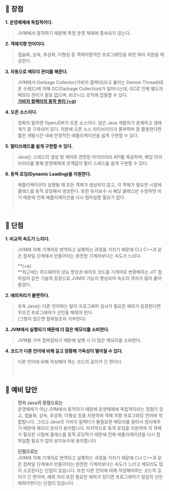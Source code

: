 ## **📌 장점**

**1\. 운영체제에 독립적이다.**

> JVM에서 동작하기 때문에 특정 운영 체제에 종속되지 않는다.

**2\. 객체지향 언어이다.**

> 캡슐화, 상속, 추상화, 다형성 등 객체지향적인 프로그래밍을 위한 여러 지원을 제공한다. 

**3\. 자동으로 메모리 관리를 해준다.**

> JVM에서 Garbage Collector(가비지 컬렉터)라고 불리는 Demon Thread(데몬 쓰레드)에 의해 GC(Garbage Collection)가 일어나는데, GC로 인해 별도의 메모리 관리가 필요 없으며, 비즈니스 로직에 집중할 수 있다.  
> [**가비지 컬렉터의 동작 원리 (+⍺)**](https://backtony.github.io/interview/java/2021-11-30-interview-12/)

**4\. 오픈 소스이다.**

> 정확히 말하면 OpenJDK가 오픈 소스이다. 많은 Java 개발자가 존재하고 생태계가 잘 구축되어 있다. 덕분에 오픈 소스 라이브러리가 풍부하며 잘 활용한다면 짧은 개발시간 내에 안정적인 애플리케이션을 쉽게 구현할 수 있다.

**5\. 멀티쓰레드를 쉽게 구현할 수 있다.**

> Java는 스레드의 생성 및 제어와 관련된 라이브러리 API를 제공하며, 해당 라이브러리를 통해 운영체제에 관계없이 멀티 스레드를 쉽게 구현할 수 있다.

**6\. 동적 로딩(Dynamic Loading)을 지원한다.**

> 애플리케이션이 실행될 때 모든 객체가 생성되지 않고, 각 객체가 필요한 시점에 클래스를 동적 로딩해서 생성한다. 또한 유지보수 시 해당 클래스만 수정하면 되기 때문에 전체 애플리케이션을 다시 컴파일할 필요가 없다.
<br><br><br>
## **📌 단점**

**1\. 비교적 속도가 느리다.**

> JVM에 의해 기계어로 번역되고 실행하는 과정을 거치기 때문에 C나 C++과 같은 컴파일 단계에서 만들어지는 완전한 기계어보다는 속도가 느리다.  
>   
> **(+⍺)  
> **최근에는 하드웨어의 성능 향상과 바이트 코드를 기계어로 변환해주는 JIT 컴파일러 같은 기술의 등장으로 JVM의 기능이 향상되어 속도의 격차가 많이 줄어들었다.

**2\. 예외처리가 불편하다.**

> 유독 Java는 다른 언어와는 달리 프로그래머 검사가 필요한 예외가 등장한다면 무조건 프로그래머가 선언을 해줘야 한다.  
> (그렇지 않으면 컴파일조차 거부한다)

**3\. JVM에서 실행되기 때문에 더 많은 메모리를 소비한다.**

> JVM를 거쳐 컴파일되기 때문에 실행 시 더 많은 메모리를 소비한다.

**4\. 코드가 다른 언어에 비해 길고 장황해 가독성이 떨어질 수 있다.**

> 다른 언어에 비해 작성해야 하는 코드의 길이가 긴 편이다.
<br><br><br>
## **📌 예비 답안**

> **먼저 Java의 장점으로는**  
> 운영체제가 아닌 JVM에서 동작하기 때문에 운영체제에 독립적이라는 장점이 있고, 캡슐화, 상속, 추상화, 다형성 등을 지원하여 객체 지향 프로그래밍 언어에 적합합니다. 그리고 Java의 가비지 컬렉터가 불필요한 메모리를 알아서 정리해주기 때문에 메모리 관리가 용이합니다. 마지막으로 동적 로딩을 지원하여 각 객체가 필요한 시점에 클래스를 동적 로딩하기 때문에 전체 애플리케이션을 다시 컴파일할 필요가 없어 유지보수에 용이합니다.  
>   
> **단점으로는**  
> JVM에 의해 기계어로 번역되고 실행하는 과정을 거치기 때문에 C나 C++과 같은 컴파일 단계에서 만들어지는 완전한 기계어보다는 속도가 느리고 메모리도 많이 소모된다는 단점이 있습니다. 또한 다른 언어에 비해 작성해야하는 코드의 길이가 긴 편이며, 예외 처리 또한 필요한 예외가 있다면 프로그래머가 일일히 선언해줘야한다는 단점이 있습니다.
